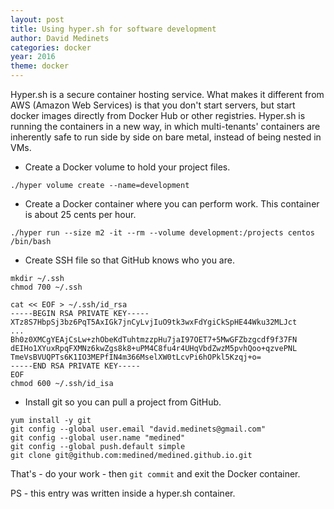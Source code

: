 ```yaml
---
layout: post
title: Using hyper.sh for software development
author: David Medinets
categories: docker
year: 2016
theme: docker
---
```


 Hyper.sh is a secure container hosting service. What makes it different from AWS (Amazon Web Services) is that you don't start servers, but start docker images directly from Docker Hub or other registries. Hyper.sh is running the containers in a new way, in which multi-tenants' containers are inherently safe to run side by side on bare metal, instead of being nested in VMs.

* Create a Docker volume to hold your project files.

```
./hyper volume create --name=development
```

* Create a Docker container where you can perform work. This container is about 25 cents per hour.

```
./hyper run --size m2 -it --rm --volume development:/projects centos /bin/bash
```

* Create SSH file so that GitHub knows who you are.

```
mkdir ~/.ssh
chmod 700 ~/.ssh

cat << EOF > ~/.ssh/id_rsa
-----BEGIN RSA PRIVATE KEY-----
XTz8S7HbpSj3bz6PqT5AxIGk7jnCyLvjIuO9tk3wxFdYgiCkSpHE44Wku32MLJct
...
Bh0z0XMCgYEAjCsLw+zhObeKdTuhtmzzpHu7jaI97OET7+5MwGFZbzgcdf9f37FN
dEIHo1XYuxRpqFXMNz6kwZgs8k8+uPM4C8fu4r4UHqVbdZwzM5pvhQoo+qzvePNL
TmeVsBVUQPTs6K1IO3MEPfIN4m366MselXW0tLcvPi6hOPkl5Kzqj+o=
-----END RSA PRIVATE KEY-----
EOF
chmod 600 ~/.ssh/id_isa

```

* Install git so you can pull a project from GitHub.

```
yum install -y git
git config --global user.email "david.medinets@gmail.com"
git config --global user.name "medined"
git config --global push.default simple
git clone git@github.com:medined/medined.github.io.git
```

That's - do your work - then ```git commit``` and exit the
Docker container.

PS - this entry was written inside a hyper.sh container.
